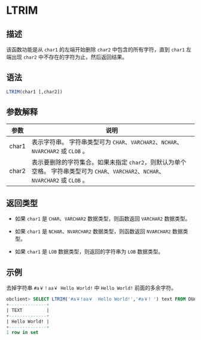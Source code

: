 LTRIM 
==========================





描述 
-----------------------

该函数功能是从 `char1` 的左端开始删除 `char2` 中包含的所有字符，直到 `char1` 左端出现 `char2` 中不存在的字符为止，然后返回结果。

语法 
-----------------------

```sql
LTRIM(char1 [,char2])
```





参数解释 
-------------------------



|  参数   |                                                     说明                                                      |
|-------|-------------------------------------------------------------------------------------------------------------|
| char1 | 表示字符串。 字符串类型可为 `CHAR`、`VARCHAR2`、`NCHAR`、`NVARCHAR2` 或 `CLOB` 。                             |
| char2 | 表示要删除的字符集合。如果未指定 `char2`，则默认为单个空格。 字符串类型可为 `CHAR`、`VARCHAR2`、`NCHAR`、`NVARCHAR2` 或 `CLOB` 。 |



返回类型 
-------------------------

* 如果 `char1` 是 `CHAR`、`VARCHAR2` 数据类型，则函数返回 `VARCHAR2` 数据类型。

  

* 如果 `char1` 是 `NCHAR`、`NVARCHAR2` 数据类型，则函数返回 `NVARCHAR2` 数据类型。

  

* 如果 `char1` 是 `LOB` 数据类型，则返回的字符串为 `LOB` 数据类型。

  




示例 
-----------------------

去掉字符串 `#a￥！aa￥ Hello World!` 中 `Hello World!` 前面的多余字符。

```sql
obclient> SELECT LTRIM('#a￥!aa￥  Hello World!','#a￥! ') text FROM DUAL;
+--------------+
| TEXT         |
+--------------+
| Hello World! |
+--------------+
1 row in set
```


